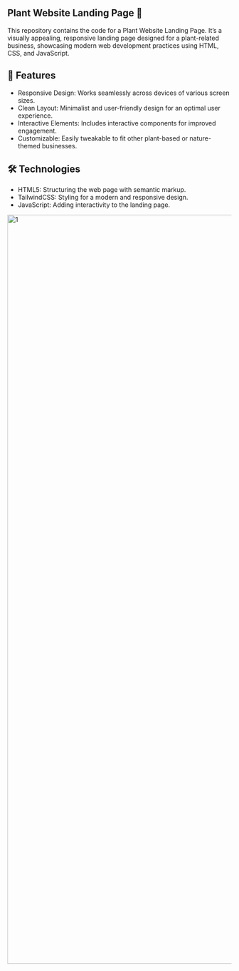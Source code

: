 ## Plant Website Landing Page 🌱

This repository contains the code for a Plant Website Landing Page. It’s a visually appealing, responsive landing page designed for a plant-related business, showcasing modern web development practices using HTML, CSS, and JavaScript.

## 🌟 Features
* Responsive Design: Works seamlessly across devices of various screen sizes.
* Clean Layout: Minimalist and user-friendly design for an optimal user experience.
* Interactive Elements: Includes interactive components for improved engagement.
* Customizable: Easily tweakable to fit other plant-based or nature-themed businesses.

## 🛠️ Technologies
* HTML5: Structuring the web page with semantic markup.
* TailwindCSS: Styling for a modern and responsive design.
* JavaScript: Adding interactivity to the landing page.

<img width="1680" alt="1" src="https://github.com/user-attachments/assets/0e35c819-6871-4400-a319-d6a5ba64b2e7">